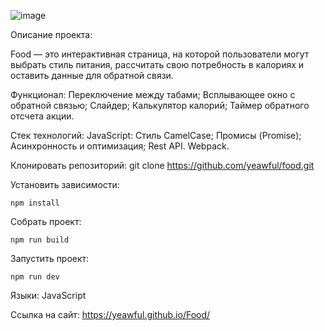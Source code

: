 ![image](https://github.com/user-attachments/assets/83c02a4c-64b5-4f82-86d3-d1e8f385942c)


Описание проекта:

Food — это интерактивная страница, на которой пользователи могут выбрать стиль питания, рассчитать свою потребность в калориях и оставить данные для обратной связи.

Функционал:
Переключение между табами;
Всплывающее окно с обратной связью;
Cлайдер;
Калькулятор калорий;
Таймер обратного отсчета акции.

Стек технологий:
JavaScript:
Стиль CamelCase;
Промисы (Promise);
Асинхронность и оптимизация;
Rest API.
Webpack.

Клонировать репозиторий:
git clone https://github.com/yeawful/food.git

Установить зависимости:
```
npm install
```

Собрать проект:
```
npm run build
```

Запустить проект:
```
npm run dev
```

Языки:
JavaScript

Ссылка на сайт:
https://yeawful.github.io/Food/
